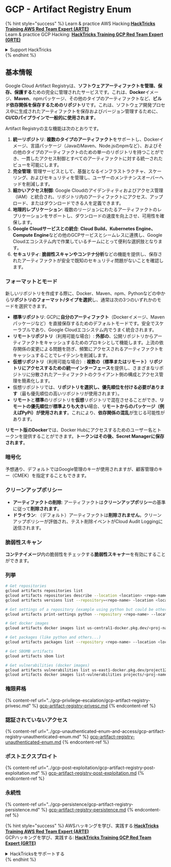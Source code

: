 # GCP - Artifact Registry Enum

{% hint style="success" %}
Learn & practice AWS Hacking:<img src="../../../.gitbook/assets/image (1).png" alt="" data-size="line">[**HackTricks Training AWS Red Team Expert (ARTE)**](https://training.hacktricks.xyz/courses/arte)<img src="../../../.gitbook/assets/image (1).png" alt="" data-size="line">\
Learn & practice GCP Hacking: <img src="../../../.gitbook/assets/image (2).png" alt="" data-size="line">[**HackTricks Training GCP Red Team Expert (GRTE)**<img src="../../../.gitbook/assets/image (2).png" alt="" data-size="line">](https://training.hacktricks.xyz/courses/grte)

<details>

<summary>Support HackTricks</summary>

* Check the [**subscription plans**](https://github.com/sponsors/carlospolop)!
* **Join the** 💬 [**Discord group**](https://discord.gg/hRep4RUj7f) or the [**telegram group**](https://t.me/peass) or **follow** us on **Twitter** 🐦 [**@hacktricks\_live**](https://twitter.com/hacktricks\_live)**.**
* **Share hacking tricks by submitting PRs to the** [**HackTricks**](https://github.com/carlospolop/hacktricks) and [**HackTricks Cloud**](https://github.com/carlospolop/hacktricks-cloud) github repos.

</details>
{% endhint %}

## 基本情報

Google Cloud Artifact Registryは、**ソフトウェアアーティファクトを管理、保存、保護する**ための完全に管理されたサービスです。これは、**Docker**イメージ、**Maven**、npmパッケージ、その他のタイプのアーティファクトなど、**ビルド依存関係を保存するためのリポジトリ**です。これは、ソフトウェア開発プロセス中に生成されたアーティファクトを保存およびバージョン管理するために、**CI/CDパイプラインで一般的に使用されます**。

Artifact Registryの主な機能は次のとおりです。

1. **統一リポジトリ**: **複数のタイプのアーティファクト**をサポートし、Dockerイメージ、言語パッケージ（JavaのMaven、Node.jsのnpmなど）、およびその他のタイプのアーティファクトのための単一のリポジトリを持つことができ、一貫したアクセス制御とすべてのアーティファクトに対する統一されたビューを可能にします。
2. **完全管理**: 管理サービスとして、基盤となるインフラストラクチャ、スケーリング、およびセキュリティを管理し、ユーザーのメンテナンスオーバーヘッドを削減します。
3. **細かいアクセス制御**: Google Cloudのアイデンティティおよびアクセス管理（IAM）と統合され、リポジトリ内のアーティファクトにアクセス、アップロード、またはダウンロードできる人を定義できます。
4. **地理的レプリケーション**: 複数のリージョンにわたるアーティファクトのレプリケーションをサポートし、ダウンロードの速度を向上させ、可用性を確保します。
5. **Google Cloudサービスとの統合**: **Cloud Build、Kubernetes Engine、Compute Engine**などの他のGCPサービスとシームレスに連携し、Google Cloudエコシステム内で作業しているチームにとって便利な選択肢となります。
6. **セキュリティ**: **脆弱性スキャンやコンテナ分析**などの機能を提供し、保存されたアーティファクトが安全で既知のセキュリティ問題がないことを確認します。

### フォーマットとモード

新しいリポジトリを作成する際に、Docker、Maven、npm、Pythonなどの中から**リポジトリのフォーマット/タイプを選択**し、通常は次の3つのいずれかのモードを選択できます。

* **標準リポジトリ**: GCPに**自分のアーティファクト**（Dockerイメージ、Mavenパッケージなど）を直接保存するためのデフォルトモードです。安全でスケーラブルであり、Google Cloudエコシステム内でうまく統合されます。
* **リモートリポジトリ**（利用可能な場合）: **外部の**、公開リポジトリからアーティファクトをキャッシュするためのプロキシとして機能します。上流の依存関係の変更による問題を防ぎ、頻繁にアクセスされるアーティファクトをキャッシュすることでレイテンシを削減します。
* **仮想リポジトリ**（利用可能な場合）: **複数の（標準またはリモート）リポジトリにアクセスするための統一インターフェース**を提供し、さまざまなリポジトリに分散されたアーティファクトのクライアント側の構成とアクセス管理を簡素化します。
* 仮想リポジトリでは、**リポジトリを選択し、優先順位を付ける必要があります**（最も優先順位の高いリポジトリが使用されます）。
* **リモート**と**標準**のリポジトリを**仮想**リポジトリで混在させることができ、**リモートの優先順位**が**標準よりも大きい**場合、**リモートからのパッケージ（例えばPyPi）が使用されます**。これにより、**依存関係の混乱**が生じる可能性があります。

**リモート版のDocker**では、Docker Hubにアクセスするためのユーザー名とトークンを提供することができます。**トークンはその後、Secret Managerに保存されます**。

### 暗号化

予想通り、デフォルトではGoogle管理のキーが使用されますが、顧客管理のキー（CMEK）を指定することもできます。

### クリーンアップポリシー

* **アーティファクトの削除**: アーティファクトは**クリーンアップポリシー**の基準に従って**削除されます**。
* **ドライラン**: （デフォルト）アーティファクトは**削除されません**。クリーンアップポリシーが評価され、テスト削除イベントがCloud Audit Loggingに送信されます。

### 脆弱性スキャン

**コンテナイメージ**内の脆弱性をチェックする**脆弱性スキャナー**を有効にすることができます。

### 列挙
```bash
# Get repositories
gcloud artifacts repositories list
gcloud artifacts repositories describe --location <location> <repo-name>
gcloud artifacts versions list --repository=<repo-name> -location <location> --package <package-name>

# Get settings of a repository (example using python but could be other)
gcloud artifacts print-settings python --repository <repo-name> --location <location>

# Get docker images
gcloud artifacts docker images list us-central1-docker.pkg.dev/<proj-name>/<repo-name>

# Get packages (like python and others...)
gcloud artifacts packages list --repository <repo-name> --location <location>

# Get SBOMB artifacts
gcloud artifacts sbom list

# Get vulnerabilities (docker images)
gcloud artifacts vulnerabilities list us-east1-docker.pkg.dev/project123/repository123/someimage@sha256:49765698074d6d7baa82f
gcloud artifacts docker images list-vulnerabilities projects/<proj-name>/locations/<location>/scans/<scan-uuid>
```
### 権限昇格

{% content-ref url="../gcp-privilege-escalation/gcp-artifact-registry-privesc.md" %}
[gcp-artifact-registry-privesc.md](../gcp-privilege-escalation/gcp-artifact-registry-privesc.md)
{% endcontent-ref %}

### 認証されていないアクセス

{% content-ref url="../gcp-unauthenticated-enum-and-access/gcp-artifact-registry-unauthenticated-enum.md" %}
[gcp-artifact-registry-unauthenticated-enum.md](../gcp-unauthenticated-enum-and-access/gcp-artifact-registry-unauthenticated-enum.md)
{% endcontent-ref %}

### ポストエクスプロイト

{% content-ref url="../gcp-post-exploitation/gcp-artifact-registry-post-exploitation.md" %}
[gcp-artifact-registry-post-exploitation.md](../gcp-post-exploitation/gcp-artifact-registry-post-exploitation.md)
{% endcontent-ref %}

### 永続性

{% content-ref url="../gcp-persistence/gcp-artifact-registry-persistence.md" %}
[gcp-artifact-registry-persistence.md](../gcp-persistence/gcp-artifact-registry-persistence.md)
{% endcontent-ref %}

{% hint style="success" %}
AWSハッキングを学び、実践する:<img src="../../../.gitbook/assets/image (1).png" alt="" data-size="line">[**HackTricks Training AWS Red Team Expert (ARTE)**](https://training.hacktricks.xyz/courses/arte)<img src="../../../.gitbook/assets/image (1).png" alt="" data-size="line">\
GCPハッキングを学び、実践する: <img src="../../../.gitbook/assets/image (2).png" alt="" data-size="line">[**HackTricks Training GCP Red Team Expert (GRTE)**<img src="../../../.gitbook/assets/image (2).png" alt="" data-size="line">](https://training.hacktricks.xyz/courses/grte)

<details>

<summary>HackTricksをサポートする</summary>

* [**サブスクリプションプラン**](https://github.com/sponsors/carlospolop)を確認してください！
* **💬 [**Discordグループ**](https://discord.gg/hRep4RUj7f)または[**Telegramグループ**](https://t.me/peass)に参加するか、**Twitter** 🐦 [**@hacktricks\_live**](https://twitter.com/hacktricks\_live)**をフォローしてください。**
* **[**HackTricks**](https://github.com/carlospolop/hacktricks)および[**HackTricks Cloud**](https://github.com/carlospolop/hacktricks-cloud)のGitHubリポジトリにPRを提出してハッキングトリックを共有してください。**

</details>
{% endhint %}
